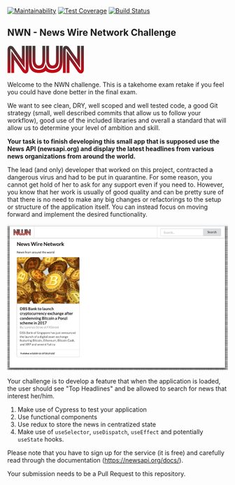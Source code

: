 [![Maintainability](https://api.codeclimate.com/v1/badges/592ca5b9a9a229bf1391/maintainability)](https://codeclimate.com/github/CraftAcademy/nwn_takehome_exam/maintainability) [![Test Coverage](https://api.codeclimate.com/v1/badges/592ca5b9a9a229bf1391/test_coverage)](https://codeclimate.com/github/CraftAcademy/nwn_takehome_exam/test_coverage) [![Build Status](https://craftacademy.semaphoreci.com/badges/nwn_takehome_exam/branches/master.svg?style=shields&key=4bc90188-a729-45ff-9a00-2b86a3518596)](https://craftacademy.semaphoreci.com/projects/nwn_takehome_exam)
## NWN - News Wire Network Challenge

![](./src/nwn.png)

Welcome to the NWN challenge. This is a takehome exam retake if you feel you could have done better in the final exam.

We want to see clean, DRY, well scoped and well tested code, a good Git strategy (small, well described commits that allow us to follow your workflow), good use of the included libraries and overall a standard that will allow us to determine your level of ambition and skill.

**Your task is to finish developing this small app that is supposed use the News API (newsapi.org) and display the latest headlines from various news organizations from around the world.**

The lead (and only) developer that worked on this project, contracted a dangerous virus and had to be put in quarantine. For some reason, you cannot get hold of her to ask for any support even if you need to. However, you know that her work is usually of good quality and can be pretty sure of that there is no need to make any big changes or refactorings to the setup or structure of the application itself. You can instead focus on moving forward and implement the desired functionality.

![](./nwn_challenge.png)

Your challenge is to develop a feature that when the application is loaded, the user should see "Top Headlines" and be allowed to search for news that interest her/him.

1. Make use of Cypress to test your application
2. Use functional components
3. Use redux to store the news in centratized state
4. Make use of `useSelector`, `useDispatch`, `useEffect` and potentially `useState` hooks.



Please note that you have to sign up for the service (it is free) and carefully read through the documentation (https://newsapi.org/docs/).

Your submission needs to be a Pull Request to this repository.


